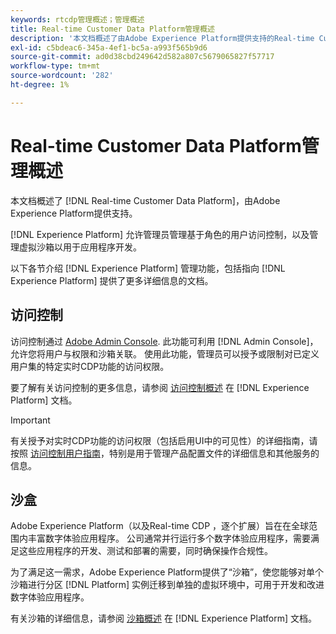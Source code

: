 ```yaml
---
keywords: rtcdp管理概述；管理概述
title: Real-time Customer Data Platform管理概述
description: '本文档概述了由Adobe Experience Platform提供支持的Real-time Customer Data Platform的管理功能。 '
exl-id: c5bdeac6-345a-4ef1-bc5a-a993f565b9d6
source-git-commit: ad0d38cbd249642d582a807c5679065827f57717
workflow-type: tm+mt
source-wordcount: '282'
ht-degree: 1%

---
```


# Real-time Customer Data Platform管理概述

本文档概述了 [!DNL Real-time Customer Data Platform]，由Adobe Experience Platform提供支持。

[!DNL Experience Platform] 允许管理员管理基于角色的用户访问控制，以及管理虚拟沙箱以用于应用程序开发。

以下各节介绍 [!DNL Experience Platform] 管理功能，包括指向 [!DNL Experience Platform] 提供了更多详细信息的文档。

## 访问控制

访问控制通过 [Adobe Admin Console](https://adminconsole.adobe.com). 此功能可利用 [!DNL Admin Console]，允许您将用户与权限和沙箱关联。 使用此功能，管理员可以授予或限制对已定义用户集的特定实时CDP功能的访问权限。

要了解有关访问控制的更多信息，请参阅 [访问控制概述](../../access-control/home.md) 在 [!DNL Experience Platform] 文档。

>[!IMPORTANT]
>
>有关授予对实时CDP功能的访问权限（包括启用UI中的可见性）的详细指南，请按照 [访问控制用户指南](../../access-control/ui/overview.md)，特别是用于管理产品配置文件的详细信息和其他服务的信息。

## 沙盒

Adobe Experience Platform（以及Real-time CDP ，逐个扩展）旨在在全球范围内丰富数字体验应用程序。 公司通常并行运行多个数字体验应用程序，需要满足这些应用程序的开发、测试和部署的需要，同时确保操作合规性。

为了满足这一需求，Adobe Experience Platform提供了“沙箱”，使您能够对单个沙箱进行分区 [!DNL Platform] 实例迁移到单独的虚拟环境中，可用于开发和改进数字体验应用程序。

有关沙箱的详细信息，请参阅 [沙箱概述](../../sandboxes/home.md) 在 [!DNL Experience Platform] 文档。
